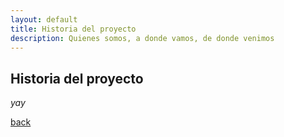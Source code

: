 ```yaml
---
layout: default
title: Historia del proyecto
description: Quienes somos, a donde vamos, de donde venimos
---
```


## Historia del proyecto

_yay_

[back](./)
